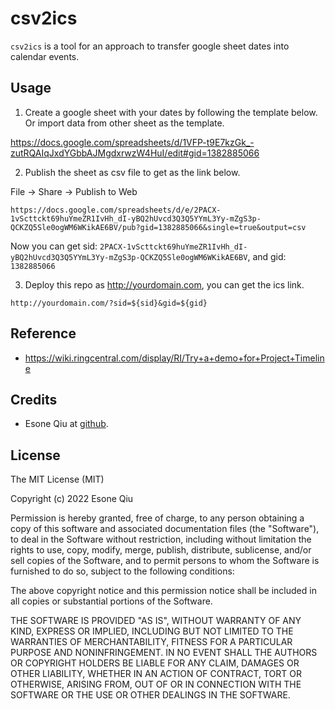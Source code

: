csv2ics
===

`csv2ics` is a tool for an approach to transfer google sheet dates into calendar events.

## Usage

1. Create a google sheet with your dates by following the template below. Or import data from other sheet as the template.

https://docs.google.com/spreadsheets/d/1VFP-t9E7kzGk_-zutRQAIqJxdYGbbAJMgdxrwzW4HuI/edit#gid=1382885066

2. Publish the sheet as csv file to get as the link below.

File -> Share -> Publish to Web

`https://docs.google.com/spreadsheets/d/e/2PACX-1vScttckt69huYmeZR1IvHh_dI-yBQ2hUvcd3Q3Q5YYmL3Yy-mZgS3p-QCKZQ5Sle0ogWM6WKikAE6BV/pub?gid=1382885066&single=true&output=csv`

Now you can get sid: `2PACX-1vScttckt69huYmeZR1IvHh_dI-yBQ2hUvcd3Q3Q5YYmL3Yy-mZgS3p-QCKZQ5Sle0ogWM6WKikAE6BV`, and gid: `1382885066`

3. Deploy this repo as http://yourdomain.com, you can get the ics link.

`http://yourdomain.com/?sid=${sid}&gid=${gid}`

## Reference
 
 * https://wiki.ringcentral.com/display/RI/Try+a+demo+for+Project+Timeline

## Credits

 * Esone Qiu at [github](https://github.com/ee01).

## License

The MIT License (MIT)

Copyright (c) 2022 Esone Qiu

Permission is hereby granted, free of charge, to any person obtaining a copy
of this software and associated documentation files (the "Software"), to deal
in the Software without restriction, including without limitation the rights
to use, copy, modify, merge, publish, distribute, sublicense, and/or sell
copies of the Software, and to permit persons to whom the Software is
furnished to do so, subject to the following conditions:

The above copyright notice and this permission notice shall be included in
all copies or substantial portions of the Software.

THE SOFTWARE IS PROVIDED "AS IS", WITHOUT WARRANTY OF ANY KIND, EXPRESS OR
IMPLIED, INCLUDING BUT NOT LIMITED TO THE WARRANTIES OF MERCHANTABILITY,
FITNESS FOR A PARTICULAR PURPOSE AND NONINFRINGEMENT. IN NO EVENT SHALL THE
AUTHORS OR COPYRIGHT HOLDERS BE LIABLE FOR ANY CLAIM, DAMAGES OR OTHER
LIABILITY, WHETHER IN AN ACTION OF CONTRACT, TORT OR OTHERWISE, ARISING FROM,
OUT OF OR IN CONNECTION WITH THE SOFTWARE OR THE USE OR OTHER DEALINGS IN
THE SOFTWARE.
